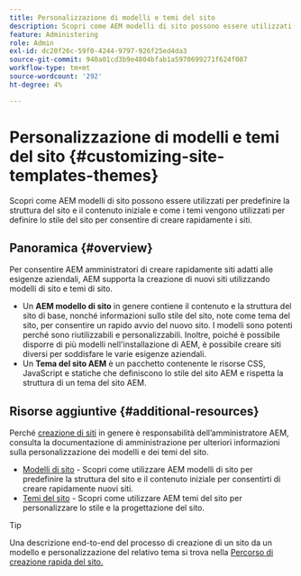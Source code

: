 ```yaml
---
title: Personalizzazione di modelli e temi del sito
description: Scopri come AEM modelli di sito possono essere utilizzati per predefinire la struttura del sito e il contenuto iniziale e come i temi vengono utilizzati per definire lo stile del sito per consentire di creare rapidamente i siti.
feature: Administering
role: Admin
exl-id: dc20f26c-59f0-4244-9797-926f25ed4da3
source-git-commit: 940a01cd3b9e4804bfab1a5970699271f624f087
workflow-type: tm+mt
source-wordcount: '292'
ht-degree: 4%

---
```


# Personalizzazione di modelli e temi del sito {#customizing-site-templates-themes}

Scopri come AEM modelli di sito possono essere utilizzati per predefinire la struttura del sito e il contenuto iniziale e come i temi vengono utilizzati per definire lo stile del sito per consentire di creare rapidamente i siti.

## Panoramica {#overview}

Per consentire AEM amministratori di creare rapidamente siti adatti alle esigenze aziendali, AEM supporta la creazione di nuovi siti utilizzando modelli di sito e temi di sito.

* Un **AEM modello di sito** in genere contiene il contenuto e la struttura del sito di base, nonché informazioni sullo stile del sito, note come tema del sito, per consentire un rapido avvio del nuovo sito. I modelli sono potenti perché sono riutilizzabili e personalizzabili. Inoltre, poiché è possibile disporre di più modelli nell&#39;installazione di AEM, è possibile creare siti diversi per soddisfare le varie esigenze aziendali.
* Un **Tema del sito AEM** è un pacchetto contenente le risorse CSS, JavaScript e statiche che definiscono lo stile del sito AEM e rispetta la struttura di un tema del sito AEM.

## Risorse aggiuntive {#additional-resources}

Perché [creazione di siti](/help/sites-cloud/administering/site-creation/create-site.md) in genere è responsabilità dell’amministratore AEM, consulta la documentazione di amministrazione per ulteriori informazioni sulla personalizzazione dei modelli e dei temi del sito.

* [Modelli di sito](/help/sites-cloud/administering/site-creation/site-templates.md) - Scopri come utilizzare AEM modelli di sito per predefinire la struttura del sito e il contenuto iniziale per consentirti di creare rapidamente nuovi siti.
* [Temi del sito](/help/sites-cloud/administering/site-creation/site-themes.md) - Scopri come utilizzare AEM temi del sito per personalizzare lo stile e la progettazione del sito.

>[!TIP]
>
>Una descrizione end-to-end del processo di creazione di un sito da un modello e personalizzazione del relativo tema si trova nella [Percorso di creazione rapida del sito.](/help/journey-sites/quick-site/overview.md)
